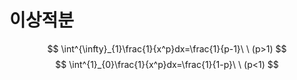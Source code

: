 
# 이상적분
$$ \int^{\infty}_{1}\frac{1}{x^p}dx=\frac{1}{p-1}\ \ (p>1) $$
$$ \int^{1}_{0}\frac{1}{x^p}dx=\frac{1}{1-p}\ \ (p<1) $$

<!--stackedit_data:
eyJoaXN0b3J5IjpbLTE5NDkyMzM2MTddfQ==
-->